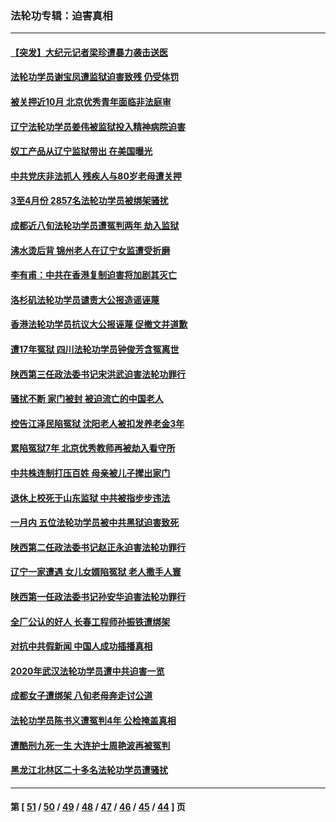 ### 法轮功专辑：迫害真相
---
#### [【突发】大纪元记者梁珍遭暴力袭击送医](../../pages/nf4379/n12938690.md?05120430) 
#### [法轮功学员谢宝凤遭监狱迫害致残 仍受体罚](../../pages/nf4379/n12931361.md?05120430) 
#### [被关押近10月 北京优秀青年面临非法庭审](../../pages/nf4379/n12930842.md?05120430) 
#### [辽宁法轮功学员姜伟被监狱投入精神病院迫害](../../pages/nf4379/n12930669.md?05120430) 
#### [奴工产品从辽宁监狱带出 在美国曝光](../../pages/nf4379/n12929527.md?05120430) 
#### [中共党庆非法抓人 残疾人与80岁老母遭关押](../../pages/nf4379/n12928957.md?05120430) 
#### [3至4月份 2857名法轮功学员被绑架骚扰](../../pages/nf4379/n12925967.md?05120430) 
#### [成都近八旬法轮功学员遭冤判两年 劫入监狱](../../pages/nf4379/n12924228.md?05120430) 
#### [沸水烫后背 锦州老人在辽宁女监遭受折磨](../../pages/nf4379/n12923633.md?05120430) 
#### [李有甫：中共在香港复制迫害将加剧其灭亡](../../pages/nf4379/n12924783.md?05120430) 
#### [洛杉矶法轮功学员谴责大公报造谣诬蔑](../../pages/nf4379/n12922231.md?05120430) 
#### [香港法轮功学员抗议大公报诬蔑 促撤文并道歉](../../pages/nf4379/n12921971.md?05120430) 
#### [遭17年冤狱 四川法轮功学员钟俊芳含冤离世](../../pages/nf4379/n12921162.md?05120430) 
#### [陕西第三任政法委书记宋洪武迫害法轮功罪行](../../pages/nf4379/n12918302.md?05120430) 
#### [骚扰不断 家门被封 被迫流亡的中国老人](../../pages/nf4379/n12917860.md?05120430) 
#### [控告江泽民陷冤狱 沈阳老人被扣发养老金3年](../../pages/nf4379/n12916576.md?05120430) 
#### [累陷冤狱7年 北京优秀教师再被劫入看守所](../../pages/nf4379/n12916149.md?05120430) 
#### [中共株连制打压百姓 母亲被儿子撵出家门](../../pages/nf4379/n12913564.md?05120430) 
#### [退休上校死于山东监狱 中共被指步步违法](../../pages/nf4379/n12914624.md?05120430) 
#### [一月内 五位法轮功学员被中共黑狱迫害致死](../../pages/nf4379/n12914535.md?05120430) 
#### [陕西第二任政法委书记赵正永迫害法轮功罪行](../../pages/nf4379/n12911564.md?05120430) 
#### [辽宁一家遭遇 女儿女婿陷冤狱 老人撒手人寰](../../pages/nf4379/n12911090.md?05120430) 
#### [陕西第一任政法委书记孙安华迫害法轮功罪行](../../pages/nf4379/n12906024.md?05120430) 
#### [全厂公认的好人 长春工程师孙振铁遭绑架](../../pages/nf4379/n12909116.md?05120430) 
#### [对抗中共假新闻 中国人成功插播真相](../../pages/nf4379/n12910618.md?05120430) 
#### [2020年武汉法轮功学员遭中共迫害一览](../../pages/nf4379/n12908872.md?05120430) 
#### [成都女子遭绑架 八旬老母奔走讨公道](../../pages/nf4379/n12906589.md?05120430) 
#### [法轮功学员陈书义遭冤判4年 公检掩盖真相](../../pages/nf4379/n12895161.md?05120430) 
#### [遭酷刑九死一生 大连护士周艳波再被冤判](../../pages/nf4379/n12904002.md?05120430) 
#### [黑龙江北林区二十多名法轮功学员遭骚扰](../../pages/nf4379/n12901003.md?05120430) 

---
#### 第 [ [51](./51.md?05120430) / [50](./50.md?05120430) / [49](./49.md?05120430) / [48](./48.md?05120430) / [47](./47.md?05120430) / [46](./46.md?05120430) / [45](./45.md?05120430) / [44](./44.md?05120430) ] 页
